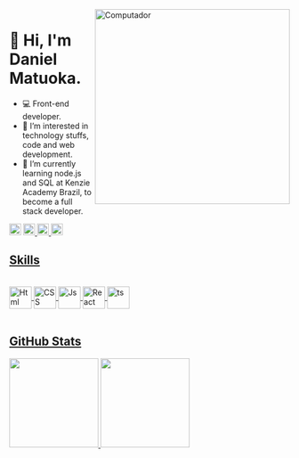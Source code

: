 <img src="https://raw.githubusercontent.com/MicaelliMedeiros/micaellimedeiros/master/image/computer-illustration.png" min-width="400px" max-width="400px" width="350px" align="right" alt="Computador">

# 👋 Hi, I'm Daniel Matuoka.
- 💻 Front-end developer.
- 👀 I’m interested in technology stuffs, code and web development.
- 🌱 I’m currently learning node.js and SQL at Kenzie Academy Brazil, to become a full stack developer.

<a target="_blank" href="https://www.linkedin.com/in/danielmatuoka/">
<img height="21" src="https://img.shields.io/badge/-LinkedIn-blue?style=flat-square&logo=Linkedin&logoColor=white&link=https://www.linkedin.com/in/danielmatuoka/"/></a> 
<a target="_blank" href="mailto:dan_mtk@hotmail.com">
<img height="21" src="https://img.shields.io/badge/-dan_mtk@hotmail.com-006bed?style=flat-square&logo=microsoft-outlook&logoColor=white&link=mailto:dan_mtk@hotmail.com"
</a>
<a target="_blank" href="https://www.instagram.com/dan_mtk_/">
<img height="21" src="https://img.shields.io/badge/-dan_mtk_-E4405F?style=flat-square&logo=instagram&logoColor=white"
</a>
<a target="_blank" href="https://www.codewars.com/users/dan-matuoka">
<img height="21" src="https://img.shields.io/badge/-Codewars-B1361E?style=flat-square&logo=Codewars&logoColor=white"
</a>

## Skills
<div style="display: inline_block"><br>
<a href="https://github.com/danmatuoka">
 <img align="center" alt="Html" height="40" width="40" src="https://cdn.jsdelivr.net/gh/devicons/devicon/icons/html5/html5-original-wordmark.svg" />
 <img align="center" alt="CSS" height="40" width="40" src="https://cdn.jsdelivr.net/gh/devicons/devicon/icons/css3/css3-original-wordmark.svg" />
 <img align="center" alt="Js" height="40" width="40" src="https://cdn.jsdelivr.net/gh/devicons/devicon/icons/javascript/javascript-plain.svg" />
 <img align="center" alt="React" height="40" width="40" src="https://cdn.jsdelivr.net/gh/devicons/devicon/icons/react/react-original.svg" />
 <img align="center" alt="ts" height="40" width="40" src="https://cdn.jsdelivr.net/gh/devicons/devicon/icons/typescript/typescript-original.svg" />
</div>

<br>

## GitHub Stats

<div>
<a href="https://github.com/danmatuoka">
<img height="160em" src="https://github-readme-stats.vercel.app/api?username=danmatuoka&show_icons=true&theme=cobalt"/> 
<img height="160em" src="https://github-readme-stats.vercel.app/api/top-langs/?username=danmatuoka&layout=compact&langs_count=7&theme=cobalt"/>
</div>

<!---
danmatuoka/danmatuoka is a ✨ special ✨ repository because its `README.md` (this file) appears on your GitHub profile.
You can click the Preview link to take a look at your changes.
--->
